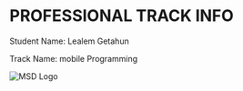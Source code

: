 # PROFESSIONAL TRACK INFO

Student Name: Lealem Getahun

Track Name: mobile Programming

![MSD Logo](assets/msd-6th-batch-logo.png "MSD 6th Batch Logo")
